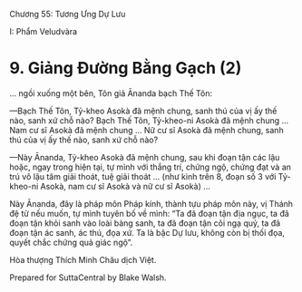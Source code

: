  

Chương 55: Tương Ưng Dự Lưu

I: Phẩm Veludvàra

# 9\. Giảng Ðường Bằng Gạch (2)

… ngồi xuống một bên, Tôn giả Ānanda bạch Thế Tôn:

—Bạch Thế Tôn, Tỷ-kheo Asokà đã mệnh chung, sanh thú của vị ấy thế nào, sanh xứ chỗ nào? Bạch Thế Tôn, Tỷ-kheo-ni Asokà đã mệnh chung … Nam cư sĩ Asokà đã mệnh chung … Nữ cư sĩ Asokà đã mệnh chung, sanh thú của vị ấy thế nào, sanh xứ chỗ nào?

—Này Ānanda, Tỷ-kheo Asokà đã mệnh chung, sau khi đoạn tận các lậu hoặc, ngay trong hiện tại, tự mình với thắng trí, chứng ngộ, chứng đạt và an trú vô lậu tâm giải thoát, tuệ giải thoát … (như kinh trên 8, đoạn số 3 với Tỷ-kheo-ni Asokà, nam cư sĩ Asokà và nữ cư sĩ Asokà) …

Này Ānanda, đây là pháp môn Pháp kính, thành tựu pháp môn này, vị Thánh đệ tử nếu muốn, tự mình tuyên bố về mình: “Ta đã đoạn tận địa ngục, ta đã đoạn tận khỏi sanh vào loài bàng sanh, ta đã đoạn tận cõi ngạ quỷ, ta đã đoạn tận ác sanh, ác thú, đọa xứ. Ta là bậc Dự lưu, không còn bị thối đọa, quyết chắc chứng quả giác ngộ”.

Hòa thượng Thích Minh Châu dịch Việt.

Prepared for SuttaCentral by Blake Walsh.